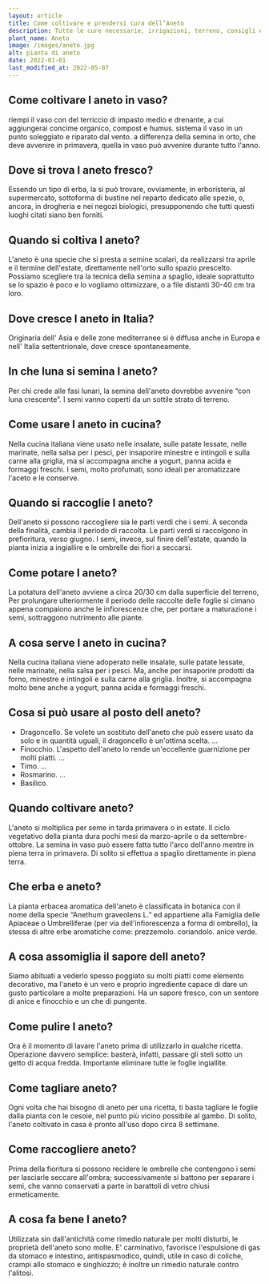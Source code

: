 ```yaml
---
layout: article
title: Come coltivare e prendersi cura dell’Aneto
description: Tutte le cure necessarie, irrigazioni, terreno, consigli e molto altro sulla coltivazione dell’Aneto
plant_name: Aneto
image: /images/aneto.jpg
alt: pianta di aneto
date: 2022-01-01
last_modified_at: 2022-05-07
---
```


## Come coltivare l aneto in vaso?

riempi il vaso con del terriccio di impasto medio e drenante, a cui aggiungerai concime organico, compost e humus. sistema il vaso in un punto soleggiato e riparato dal vento. a differenza della semina in orto, che deve avvenire in primavera, quella in vaso può avvenire durante tutto l'anno.

## Dove si trova l aneto fresco?

 Essendo un tipo di erba, la si può trovare, ovviamente, in erboristeria, al supermercato, sottoforma di bustine nel reparto dedicato alle spezie, o, ancora, in drogheria e nei negozi biologici, presupponendo che tutti questi luoghi citati siano ben forniti.

## Quando si coltiva l aneto?

L'aneto è una specie che si presta a semine scalari, da realizzarsi tra aprile e il termine dell'estate, direttamente nell'orto sullo spazio prescelto. Possiamo scegliere tra la tecnica della semina a spaglio, ideale soprattutto se lo spazio è poco e lo vogliamo ottimizzare, o a file distanti 30-40 cm tra loro.

## Dove cresce l aneto in Italia?

 Originaria dell' Asia e delle zone mediterranee si è diffusa anche in Europa e nell' Italia settentrionale, dove cresce spontaneamente.

## In che luna si semina l aneto?

Per chi crede alle fasi lunari, la semina dell'aneto dovrebbe avvenire “con luna crescente”. I semi vanno coperti da un sottile strato di terreno.

## Come usare l aneto in cucina?

Nella cucina italiana viene usato nelle insalate, sulle patate lessate, nelle marinate, nella salsa per i pesci, per insaporire minestre e intingoli e sulla carne alla griglia, ma si accompagna anche a yogurt, panna acida e formaggi freschi. I semi, molto profumati, sono ideali per aromatizzare l'aceto e le conserve.

## Quando si raccoglie l aneto?

 Dell'aneto si possono raccogliere sia le parti verdi che i semi. A seconda della finalità, cambia il periodo di raccolta. Le parti verdi si raccolgono in prefioritura, verso giugno. I semi, invece, sul finire dell'estate, quando la pianta inizia a ingiallire e le ombrelle dei fiori a seccarsi.

## Come potare l aneto?

La potatura dell'aneto avviene a circa 20/30 cm dalla superficie del terreno, Per prolungare ulteriormente il periodo delle raccolte delle foglie si cimano appena compaiono anche le infiorescenze che, per portare a maturazione i semi, sottraggono nutrimento alle piante.

## A cosa serve l aneto in cucina?

Nella cucina italiana viene adoperato nelle insalate, sulle patate lessate, nelle marinate, nella salsa per i pesci. Ma, anche per insaporire prodotti da forno, minestre e intingoli e sulla carne alla griglia. Inoltre, si accompagna molto bene anche a yogurt, panna acida e formaggi freschi.

## Cosa si può usare al posto dell aneto?

- Dragoncello. Se volete un sostituto dell'aneto che può essere usato da solo e in quantità uguali, il dragoncello è un'ottima scelta. ...
- Finocchio. L'aspetto dell'aneto lo rende un'eccellente guarnizione per molti piatti. ...
- Timo. ...
- Rosmarino. ...
- Basilico.

## Quando coltivare aneto?

L'aneto si moltiplica per seme in tarda primavera o in estate. Il ciclo vegetativo della pianta dura pochi mesi da marzo-aprile o da settembre-ottobre. La semina in vaso può essere fatta tutto l'arco dell'anno mentre in piena terra in primavera. Di solito si effettua a spaglio direttamente in piena terra.

## Che erba e aneto?

La pianta erbacea aromatica dell'aneto è classificata in botanica con il nome della specie “Anethum graveolens L.” ed appartiene alla Famiglia delle Apiaceae o Umbrelliferae (per via dell'infiorescenza a forma di ombrello), la stessa di altre erbe aromatiche come: prezzemolo. coriandolo. anice verde.

## A cosa assomiglia il sapore dell aneto?

Siamo abituati a vederlo spesso poggiato su molti piatti come elemento decorativo, ma l'aneto è un vero e proprio ingrediente capace di dare un gusto particolare a molte preparazioni. Ha un sapore fresco, con un sentore di anice e finocchio e un che di pungente.

## Come pulire l aneto?

Ora è il momento di lavare l'aneto prima di utilizzarlo in qualche ricetta. Operazione davvero semplice: basterà, infatti, passare gli steli sotto un getto di acqua fredda. Importante eliminare tutte le foglie ingiallite.

## Come tagliare aneto?

Ogni volta che hai bisogno di aneto per una ricetta, ti basta tagliare le foglie dalla pianta con le cesoie, nel punto più vicino possibile al gambo. Di solito, l'aneto coltivato in casa è pronto all'uso dopo circa 8 settimane.

## Come raccogliere aneto?

 Prima della fioritura si possono recidere le ombrelle che contengono i semi per lasciarle seccare all'ombra; successivamente si battono per separare i semi, che vanno conservati a parte in barattoli di vetro chiusi ermeticamente.

## A cosa fa bene l aneto?

Utilizzata sin dall'antichità come rimedio naturale per molti disturbi, le proprietà dell'aneto sono molte. E' carminativo, favorisce l'espulsione di gas da stomaco e intestino, antispasmodico, quindi, utile in caso di coliche, crampi allo stomaco e singhiozzo; è inoltre un rimedio naturale contro l'alitosi.

